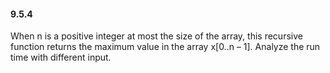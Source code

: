 #### 9.5.4

When n is a positive integer at most the size of the array, this recursive function returns the maximum value in the array x[0..n – 1]. Analyze the run time with different input.


